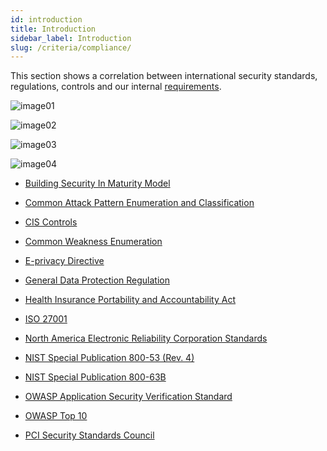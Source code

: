 ```yaml
---
id: introduction
title: Introduction
sidebar_label: Introduction
slug: /criteria/compliance/
---
```


This section shows a correlation
between international security standards,
regulations, controls
and our internal [requirements](/criteria/requirements/).

![image01](https://res.cloudinary.com/fluid-attacks/image/upload/v1628545336/docs/criteria/compliance/standards01_z9gszx.webp)

![image02](https://res.cloudinary.com/fluid-attacks/image/upload/v1628545228/docs/criteria/compliance/standards02_f42gss.webp)

![image03](https://res.cloudinary.com/fluid-attacks/image/upload/v1628545292/docs/criteria/compliance/standards03_coeejy.webp)

![image04](https://res.cloudinary.com/fluid-attacks/image/upload/v1628607114/docs/criteria/compliance/standards04_n09vwx.webp)

- [Building Security In Maturity Model](https://www.bsimm.com/download.html)

- [Common Attack Pattern Enumeration and Classification](https://capec.mitre.org/index.html)

- [CIS Controls](https://www.cisecurity.org/controls/)

- [Common Weakness Enumeration](https://cwe.mitre.org/)

- [E-privacy Directive](https://edps.europa.eu/data-protection/our-work/subjects/eprivacy-directive_en)

- [General Data Protection Regulation](https://gdpr-info.eu/)

- [Health Insurance Portability and Accountability Act](https://www.hhs.gov/hipaa/for-professionals/security/laws-regulations/index.html)

- [ISO 27001](https://www.iso.org/isoiec-27001-information-security.html)

- [North America Electronic Reliability Corporation Standards](https://www.nerc.com/pa/Stand/Pages/Default.aspx)

- [NIST Special Publication 800-53 (Rev. 4)](https://nvd.nist.gov/800-53/Rev4)

- [NIST Special Publication 800-63B](https://pages.nist.gov/800-63-3/sp800-63b.html)

- [OWASP Application Security Verification Standard](https://www.owasp.org/index.php/Category:OWASP_Application_Security_Verification_Standard_Project)

- [OWASP Top 10](https://owasp.org/www-project-top-ten/)

- [PCI Security Standards Council](https://www.pcisecuritystandards.org/)
